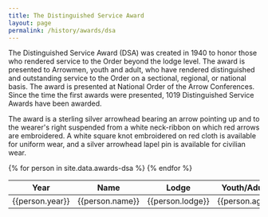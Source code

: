 ```yaml
---
title: The Distinguished Service Award
layout: page
permalink: /history/awards/dsa
---
```

The Distinguished Service Award (DSA) was created in 1940 to honor those who rendered service to the Order beyond the lodge level. The award is presented to Arrowmen, youth and adult, who have rendered distinguished and outstanding service to the Order on a sectional, regional, or national basis. The award is presented at National Order of the Arrow Conferences. Since the time the first awards were presented, 1019 Distinguished Service Awards have been awarded.

The award is a sterling silver arrowhead bearing an arrow pointing up and to the wearer&#39;s right suspended from a white neck-ribbon on which red arrows are embroidered. A white square knot embroidered on red cloth is available for uniform wear, and a silver arrowhead lapel pin is available for civilian wear.

<table class="table table-striped my-3 ">
  <thead>
    <tr>
      <th scope="col">Year</th>
      <th scope="col">Name</th>
      <th scope="col">Lodge</th>
      <th scope="col">Youth/Adult</th>
    </tr>
  </thead>
  <tbody>
    {% for person in site.data.awards-dsa %}
      <tr>
        <td>{{person.year}}</td>
        <td>{{person.name}}</td>
        <td>{{person.lodge}}</td>
        <td>{{person.age}}</td>
      </tr>
    {% endfor %}
  </tbody>
</table>
